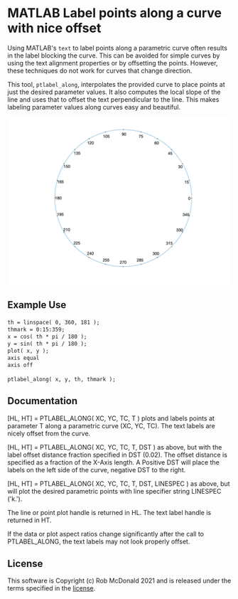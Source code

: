 # MATLAB Label points along a curve with nice offset

Using MATLAB's `text` to label points along a parametric curve often
results in the label blocking the curve.  This can be avoided for simple
curves by using the text alignment properties or by offsetting the points.
However, these techniques do not work for curves that change direction.

This tool, `ptlabel_along`, interpolates the provided curve to place
points at just the desired parameter values.  It also computes the local
slope of the line and uses that to offset the text perpendicular to the
line.  This makes labeling parameter values along curves easy and
beautiful.

![Example ptlabel_along result](example.png)

## Example Use

    th = linspace( 0, 360, 181 );
    thmark = 0:15:359;
    x = cos( th * pi / 180 );
    y = sin( th * pi / 180 );
    plot( x, y );
    axis equal
    axis off

    ptlabel_along( x, y, th, thmark );

## Documentation

[HL, HT] = PTLABEL_ALONG( XC, YC, TC, T ) plots and labels points at
parameter T along a parametric curve (XC, YC, TC).  The text labels are
nicely offset from the curve.

[HL, HT] = PTLABEL_ALONG( XC, YC, TC, T, DST ) as above, but with the
label offset distance fraction specified in DST (0.02).  The offset
distance is specified as a fraction of the X-Axis length.  A Positive
DST will place the labels on the left side of the curve, negative DST
to the right.

[HL, HT] = PTLABEL_ALONG( XC, YC, TC, T, DST, LINESPEC ) as above, but
will plot the desired parametric points with line specifier string
LINESPEC ('k.').

The line or point plot handle is returned in HL.  The text label handle
is returned in HT.

If the data or plot aspect ratios change significantly after the call
to PTLABEL_ALONG, the text labels may not look properly offset.

## License

This software is Copyright (c) Rob McDonald 2021 and is released under the
terms specified in the [license](license.txt).
